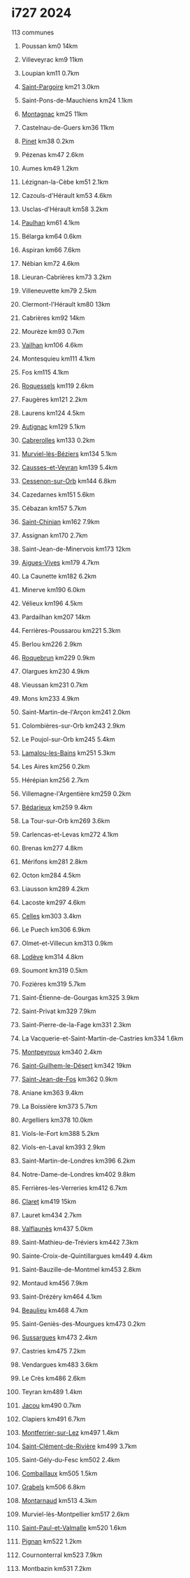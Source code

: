 # i727 2024

113 communes

1. Poussan km0 14km

2. Villeveyrac km9 11km

3. Loupian km11 0.7km

4. [Saint-Pargoire](http://www.ville-saintpargoire.com) km21 3.0km

5. Saint-Pons-de-Mauchiens km24 1.1km

6. [Montagnac](https://www.ville-montagnac.fr/) km25 11km

7. Castelnau-de-Guers km36 11km

8. [Pinet](https://www.pinet-mairie.fr/) km38 0.2km

9. Pézenas km47 2.6km

10. Aumes km49 1.2km

11. Lézignan-la-Cèbe km51 2.1km

12. Cazouls-d'Hérault km53 4.6km

13. Usclas-d'Hérault km58 3.2km

14. [Paulhan](https://www.paulhan.fr/) km61 4.1km

15. Bélarga km64 0.6km

16. Aspiran km66 7.6km

17. Nébian km72 4.6km

18. Lieuran-Cabrières km73 3.2km

19. Villeneuvette km79 2.5km

20. Clermont-l'Hérault km80 13km

21. Cabrières km92 14km

22. Mourèze km93 0.7km

23. [Vailhan](https://www.hauts-cantons.com/vailhan) km106 4.6km

24. Montesquieu km111 4.1km

25. Fos km115 4.1km

26. [Roquessels](http://www.roquessels.fr) km119 2.6km

27. Faugères km121 2.2km

28. Laurens km124 4.5km

29. [Autignac](https://www.ville-autignac.fr) km129 5.1km

30. [Cabrerolles](http://www.cabrerolles.fr) km133 0.2km

31. [Murviel-lès-Béziers](https://www.murviel-les-beziers.fr/) km134 5.1km

32. [Causses-et-Veyran](http://www.caussesetveyran.com/) km139 5.4km

33. [Cessenon-sur-Orb](https://www.cessenon.fr/) km144 6.8km

34. Cazedarnes km151 5.6km

35. Cébazan km157 5.7km

36. [Saint-Chinian](https://www.saintchinian.fr/) km162 7.9km

37. Assignan km170 2.7km

38. Saint-Jean-de-Minervois km173 12km

39. [Aigues-Vives](http://www.aiguesvives-herault.fr) km179 4.7km

40. La Caunette km182 6.2km

41. Minerve km190 6.0km

42. Vélieux km196 4.5km

43. Pardailhan km207 14km

44. Ferrières-Poussarou km221 5.3km

45. Berlou km226 2.9km

46. [Roquebrun](http://www.roquebrun34.fr/) km229 0.9km

47. Olargues km230 4.9km

48. Vieussan km231 0.7km

49. Mons km233 4.9km

50. Saint-Martin-de-l'Arçon km241 2.0km

51. Colombières-sur-Orb km243 2.9km

52. Le Poujol-sur-Orb km245 5.4km

53. [Lamalou-les-Bains](http://www.lamalou-les-bains.fr) km251 5.3km

54. Les Aires km256 0.2km

55. Hérépian km256 2.7km

56. Villemagne-l'Argentière km259 0.2km

57. [Bédarieux](http://www.bedarieux.fr) km259 9.4km

58. La Tour-sur-Orb km269 3.6km

59. Carlencas-et-Levas km272 4.1km

60. Brenas km277 4.8km

61. Mérifons km281 2.8km

62. Octon km284 4.5km

63. Liausson km289 4.2km

64. Lacoste km297 4.6km

65. [Celles](http://www.celles-salagou.org) km303 3.4km

66. Le Puech km306 6.9km

67. Olmet-et-Villecun km313 0.9km

68. [Lodève](http://www.lodeve.com/) km314 4.8km

69. Soumont km319 0.5km

70. Fozières km319 5.7km

71. Saint-Étienne-de-Gourgas km325 3.9km

72. Saint-Privat km329 7.9km

73. Saint-Pierre-de-la-Fage km331 2.3km

74. La Vacquerie-et-Saint-Martin-de-Castries km334 1.6km

75. [Montpeyroux](http://www.montpeyroux34.fr) km340 2.4km

76. [Saint-Guilhem-le-Désert](https://www.saint-guilhem-le-desert.com/) km342 19km

77. [Saint-Jean-de-Fos](https://mairie-saintjeandefos.fr/) km362 0.9km

78. Aniane km363 9.4km

79. La Boissière km373 5.7km

80. Argelliers km378 10.0km

81. Viols-le-Fort km388 5.2km

82. Viols-en-Laval km393 2.9km

83. Saint-Martin-de-Londres km396 6.2km

84. Notre-Dame-de-Londres km402 9.8km

85. Ferrières-les-Verreries km412 6.7km

86. [Claret](http://www.claret.fr) km419 15km

87. Lauret km434 2.7km

88. [Valflaunès](http://www.valflaunes.fr) km437 5.0km

89. Saint-Mathieu-de-Tréviers km442 7.3km

90. Sainte-Croix-de-Quintillargues km449 4.4km

91. Saint-Bauzille-de-Montmel km453 2.8km

92. Montaud km456 7.9km

93. Saint-Drézéry km464 4.1km

94. [Beaulieu](https://www.mairiedebeaulieu.fr/) km468 4.7km

95. Saint-Geniès-des-Mourgues km473 0.2km

96. [Sussargues](https://www.ville-sussargues.fr/) km473 2.4km

97. Castries km475 7.2km

98. Vendargues km483 3.6km

99. Le Crès km486 2.6km

100. Teyran km489 1.4km

101. [Jacou](https://www.ville-jacou.fr/) km490 0.7km

102. Clapiers km491 6.7km

103. [Montferrier-sur-Lez](https://ville-montferrier-sur-lez.fr/) km497 1.4km

104. [Saint-Clément-de-Rivière](http://www.saint-clement-de-riviere.com) km499 3.7km

105. Saint-Gély-du-Fesc km502 2.4km

106. [Combaillaux](http://www.combaillaux.fr) km505 1.5km

107. [Grabels](http://www.ville-grabels.fr) km506 6.8km

108. [Montarnaud](https://www.montarnaud.com/) km513 4.3km

109. Murviel-lès-Montpellier km517 2.6km

110. [Saint-Paul-et-Valmalle](https://www.stpauletvalmalle.fr/) km520 1.6km

111. [Pignan](http://www.pignan.fr) km522 1.2km

112. Cournonterral km523 7.9km

113. Montbazin km531 7.2km

